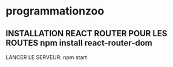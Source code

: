 # programmationzoo
INSTALLATION REACT ROUTER POUR LES ROUTES
npm install react-router-dom
-----------------------------------------------------------
LANCER LE SERVEUR:
npm start